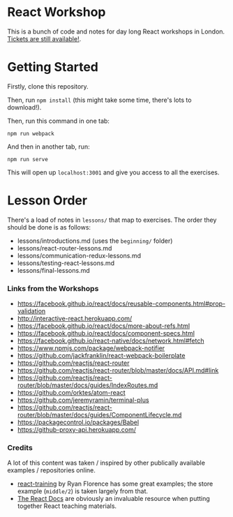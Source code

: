# React Workshop
This is a bunch of code and notes for day long React workshops in London. [Tickets are still available!](http://javascriptplayground.com/blog/2016/02/react-workshops-london).

# Getting Started

Firstly, clone this repository.

Then, run `npm install` (this might take some time, there's lots to download!).

Then, run this command in one tab:

```
npm run webpack
```

And then in another tab, run:

```
npm run serve
```

This will open up `localhost:3001` and give you access to all the exercises.

# Lesson Order

There's a load of notes in `lessons/` that map to exercises. The order they should be done is as follows:

- lessons/introductions.md (uses the `beginning/` folder)
- lessons/react-router-lessons.md
- lessons/communication-redux-lessons.md
- lessons/testing-react-lessons.md
- lessons/final-lessons.md

### Links from the Workshops

- https://facebook.github.io/react/docs/reusable-components.html#prop-validation
- http://interactive-react.herokuapp.com/
- https://facebook.github.io/react/docs/more-about-refs.html
- https://facebook.github.io/react/docs/component-specs.html
- https://facebook.github.io/react-native/docs/network.html#fetch
- https://www.npmjs.com/package/webpack-notifier
- https://github.com/jackfranklin/react-webpack-boilerplate
- https://github.com/reactjs/react-router
- https://github.com/reactjs/react-router/blob/master/docs/API.md#link
- https://github.com/reactjs/react-router/blob/master/docs/guides/IndexRoutes.md
- https://github.com/orktes/atom-react
- https://github.com/jeremyramin/terminal-plus
- https://github.com/reactjs/react-router/blob/master/docs/guides/ComponentLifecycle.md
- https://packagecontrol.io/packages/Babel
- https://github-proxy-api.herokuapp.com/


### Credits

A lot of this content was taken / inspired by other publically available examples / repositories online.

- [react-training](https://github.com/ryanflorence/react-training) by Ryan Florence has some great examples; the store example (`middle/2`) is taken largely from that.
- [The React Docs](https://facebook.github.io/react/docs/getting-started.html) are obviously an invaluable resource when putting together React teaching materials.
